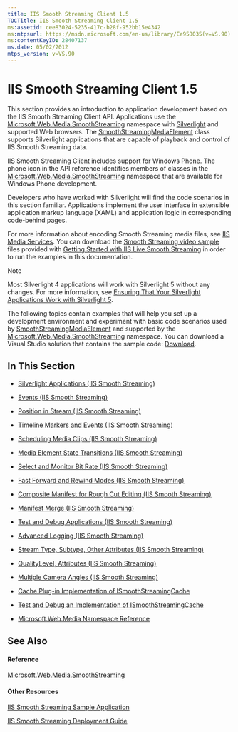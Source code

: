 ```yaml
---
title: IIS Smooth Streaming Client 1.5
TOCTitle: IIS Smooth Streaming Client 1.5
ms:assetid: cee83024-5235-417c-b28f-952bb15e4342
ms:mtpsurl: https://msdn.microsoft.com/en-us/library/Ee958035(v=VS.90)
ms:contentKeyID: 28407137
ms.date: 05/02/2012
mtps_version: v=VS.90
---
```


# IIS Smooth Streaming Client 1.5

This section provides an introduction to application development based on the IIS Smooth Streaming Client API. Applications use the [Microsoft.Web.Media.SmoothStreaming](microsoft-web-media-smoothstreaming-namespace_1.md) namespace with [Silverlight](http://go.microsoft.com/fwlink/?linkid=181831) and supported Web browsers. The [SmoothStreamingMediaElement](smoothstreamingmediaelement-class-microsoft-web-media-smoothstreaming_1.md) class supports Silverlight applications that are capable of playback and control of IIS Smooth Streaming data.

IIS Smooth Streaming Client includes support for Windows Phone. The phone icon in the API reference identifies members of classes in the [Microsoft.Web.Media.SmoothStreaming](microsoft-web-media-smoothstreaming-namespace_1.md) namespace that are available for Windows Phone development.

Developers who have worked with Silverlight will find the code scenarios in this section familiar. Applications implement the user interface in extensible application markup language (XAML) and application logic in corresponding code-behind pages.

For more information about encoding Smooth Streaming media files, see [IIS Media Services](http://go.microsoft.com/fwlink/?linkid=181830). You can download the [Smooth Streaming video sample](http://www.microsoft.com/downloads/details.aspx?familyid=8f0d5fc6-25c4-46b8-b1a1-b706f468eb12&displaylang=en) files provided with [Getting Started with IIS Live Smooth Streaming](http://learn.iis.net/page.aspx/620/getting-started-with-iis-live-smooth-streaming/) in order to run the examples in this documentation.


> [!NOTE]  
> Most Silverlight 4 applications will work with Silverlight 5 without any changes. For more information, see [Ensuring That Your Silverlight Applications Work with Silverlight 5](http://go.microsoft.com/fwlink/?linkid=251018).


The following topics contain examples that will help you set up a development environment and experiment with basic code scenarios used by [SmoothStreamingMediaElement](smoothstreamingmediaelement-class-microsoft-web-media-smoothstreaming_1.md) and supported by the [Microsoft.Web.Media.SmoothStreaming](microsoft-web-media-smoothstreaming-namespace_1.md) namespace. You can download a Visual Studio solution that contains the sample code: [Download](http://go.microsoft.com/fwlink/?linkid=182167).

## In This Section

  - [Silverlight Applications (IIS Smooth Streaming)](silverlight-applications.md)

  - [Events (IIS Smooth Streaming)](events.md)

  - [Position in Stream (IIS Smooth Streaming)](position-in-stream.md)

  - [Timeline Markers and Events (IIS Smooth Streaming)](timeline-markers-and-events.md)

  - [Scheduling Media Clips (IIS Smooth Streaming)](scheduling-media-clips.md)

  - [Media Element State Transitions (IIS Smooth Streaming)](media-element-state-transitions.md)

  - [Select and Monitor Bit Rate (IIS Smooth Streaming)](select-and-monitor-bitrate.md)

  - [Fast Forward and Rewind Modes (IIS Smooth Streaming)](fast-forward-and-rewind-modes.md)

  - [Composite Manifest for Rough Cut Editing (IIS Smooth Streaming)](composite-manifest-for-rough-cut-editing.md)

  - [Manifest Merge (IIS Smooth Streaming)](manifest-merge.md)

  - [Test and Debug Applications (IIS Smooth Streaming)](test-and-debug-applications.md)

  - [Advanced Logging (IIS Smooth Streaming)](advanced-logging.md)

  - [Stream Type, Subtype, Other Attributes (IIS Smooth Streaming)](stream-type-subtype-other-attributes.md)

  - [QualityLevel, Attributes (IIS Smooth Streaming)](qualitylevel-attributes.md)

  - [Multiple Camera Angles (IIS Smooth Streaming)](multiple-camera-angles.md)

  - [Cache Plug-in Implementation of ISmoothStreamingCache](cache-plug-in-implementation-of-ismoothstreamingcache_1.md)

  - [Test and Debug an Implementation of ISmoothStreamingCache](test-and-debug-an-implementation-of-ismoothstreamingcache_1.md)

  - [Microsoft.Web.Media Namespace Reference](microsoft-web-media-namespace-reference.md)

## See Also

#### Reference

[Microsoft.Web.Media.SmoothStreaming](microsoft-web-media-smoothstreaming-namespace_1.md)

#### Other Resources

[IIS Smooth Streaming Sample Application](http://go.microsoft.com/fwlink/?linkid=182167)

[IIS Smooth Streaming Deployment Guide](http://go.microsoft.com/fwlink/?linkid=181836)

